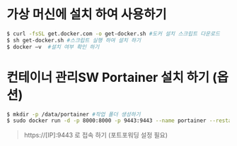 # 가상 머신에 설치 하여 사용하기 

```bash
$ curl -fsSL get.docker.com -o get-docker.sh #도커 설치 스크립트 다운로드 
$ sh get-docker.sh #스크립트 실행 하여 설치 하기 
$ docker –v  #설치 여부 확인 하기 
```

# 컨테이너 관리SW Portainer 설치 하기 (옵션) 
```bash
$ mkdir -p /data/portainer #작업 폴더 생성하기
$ sudo docker run -d -p 8000:8000 -p 9443:9443 --name portainer --restart=always -v /var/run/docker.sock:/var/run/docker.sock -v /data/portainer:/data portainer/portainer-ce:latest #도커로 설치 하기 
```

> https://[IP]:9443 로 접속 하기 (포트포워딩 설정 필요)
